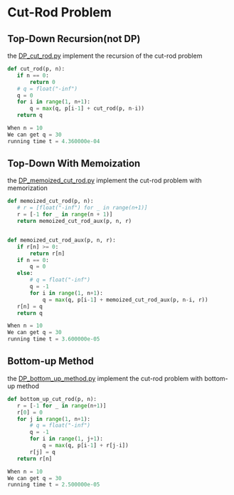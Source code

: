Cut-Rod Problem
================================================================
## Top-Down Recursion(not DP)

the [DP_cut_rod.py](https://github.com/UltrasonicZ/Introduction-to-Algorithm/blob/master/DP/cut_rod/DP_cut_rod.py) implement the recursion of the cut-rod problem

 ```python
def cut_rod(p, n):
    if n == 0:
        return 0
    # q = float("-inf")
    q = 0
    for i in range(1, n+1):
        q = max(q, p[i-1] + cut_rod(p, n-i))
    return q
```

 ```python
When n = 10
We can get q = 30
running time t = 4.360000e-04
```

## Top-Down With Memoization

the [DP_memoized_cut_rod.py](https://github.com/UltrasonicZ/Introduction-to-Algorithm/blob/master/DP/cut_rod/DP_memoized_cut_rod.py) implement the cut-rod problem with memorization

 ```python
 def memoized_cut_rod(p, n):
    # r = [float("-inf") for _ in range(n+1)]
    r = [-1 for _ in range(n + 1)]
    return memoized_cut_rod_aux(p, n, r)


def memoized_cut_rod_aux(p, n, r):
    if r[n] >= 0:
        return r[n]
    if n == 0:
        q = 0
    else:
        # q = float("-inf")
        q = -1
        for i in range(1, n+1):
            q = max(q, p[i-1] + memoized_cut_rod_aux(p, n-i, r))
    r[n] = q
    return q
```

 ```python
When n = 10
We can get q = 30
running time t = 3.600000e-05
```

## Bottom-up Method

the [DP_bottom_up_method.py](https://github.com/UltrasonicZ/Introduction-to-Algorithm/blob/master/DP/cut_rod/DP_bottom_up_method.py) implement the cut-rod problem with bottom-up method

 ```python
def bottom_up_cut_rod(p, n):
    r = [-1 for _ in range(n+1)]
    r[0] = 0
    for j in range(1, n+1):
        # q = float("-inf")
        q = -1
        for i in range(1, j+1):
            q = max(q, p[i-1] + r[j-i])
        r[j] = q
    return r[n]
```

 ```python
When n = 10
We can get q = 30
running time t = 2.500000e-05
```
